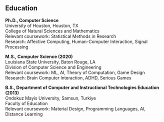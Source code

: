 

## Education

**Ph.D., Computer Science** \
University of Houston, Houston, TX  \
College of Natural Sciences and Mathematics \
Relevant coursework: Statistical Methods in Research \
Research: Affective Computing, Human-Computer Interaction, Signal Processing 

**M.S., Computer Science (2020)** \
Louisiana State University, Baton Rouge, LA \
Division of Computer Science and Engineering \
Relevant coursework: ML, AI, Theory of Computation, Game Design \
Research: Brain Computer Interaction, ADHD, Serious Games 


**B.S., Department of Computer and Instructional Technologies Education (2013)** \
Ondokuz Mayis University, Samsun, Turkiye \
Faculty of Education \
Relevant coursework: Material Design, Programming Languages, AI, Distance Learning 